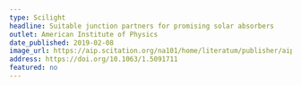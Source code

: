 ```yaml
---
type: Scilight
headline: Suitable junction partners for promising solar absorbers
outlet: American Institute of Physics
date_published: 2019-02-08
image_url: https://aip.scitation.org/na101/home/literatum/publisher/aip/journals/content/sci/2019/sci.2019.2019.issue-6/1.5091711/20190205/images/large/1.5091711.figures.online.f1.jpeg
address: https://doi.org/10.1063/1.5091711
featured: no
---
```


